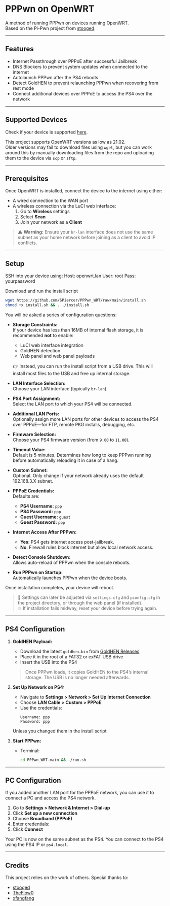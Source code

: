 # PPPwn on OpenWRT

A method of running PPPwn on devices running OpenWRT.  
Based on the Pi-Pwn project from [stooged](https://github.com/stooged/PI-Pwn).

---

## Features

- Internet Passthrough over PPPoE after successful Jailbreak  
- DNS Blockers to prevent system updates when connected to the internet  
- Autolaunch PPPwn after the PS4 reboots  
- Detect GoldHEN to prevent relaunching PPPwn when recovering from rest mode  
- Connect additional devices over PPPoE to access the PS4 over the network  

---

## Supported Devices

Check if your device is supported [here](https://openwrt.org/toh/start).  

This project supports OpenWRT versions as low as 21.02.  
Older versions may fail to download files using `wget`, but you can work around this by manually downloading files from the repo and uploading them to the device via `scp` or `sftp`.

---

## Prerequisites

Once OpenWRT is installed, connect the device to the internet using either:

- A wired connection to the WAN port  
- A wireless connection via the LuCI web interface:
  1. Go to **Wireless** settings
  2. Select **Scan**
  3. Join your network as a **Client**

> ⚠️ **Warning:** Ensure your `br-lan` interface does not use the same subnet as your home network before joining as a client to avoid IP conflicts.

---

## Setup

SSH into your device using:
Host: openwrt.lan 
User: root
Pass: yourpassword

Download and run the install script
```sh
wget https://github.com/SPiercer/PPPwn_WRT/raw/main/install.sh
chmod +x install.sh && . ./install.sh
```

You will be asked a series of configuration questions:

- **Storage Constraints:**  
  If your device has less than 16MB of internal flash storage, it is recommended **not** to enable:
  - LuCI web interface integration  
  - GoldHEN detection  
  - Web panel and web panel payloads  

  👉 Instead, you can run the install script from a USB drive. This will install most files to the USB and free up internal storage.

- **LAN Interface Selection:**  
  Choose your LAN interface (typically `br-lan`).

- **PS4 Port Assignment:**  
  Select the LAN port to which your PS4 will be connected.

- **Additional LAN Ports:**  
  Optionally assign more LAN ports for other devices to access the PS4 over PPPoE—for FTP, remote PKG installs, debugging, etc.

- **Firmware Selection:**  
  Choose your PS4 firmware version (from `9.00` to `11.00`).

- **Timeout Value:**  
  Default is 5 minutes. Determines how long to keep PPPwn running before automatically reloading it in case of a hang.

- **Custom Subnet:**  
  Optional. Only change if your network already uses the default 192.168.3.X subnet.

- **PPPoE Credentials:**  
  Defaults are:
  - **PS4 Username:** `ppp`  
  - **PS4 Password:** `ppp`  
  - **Guest Username:** `guest`  
  - **Guest Password:** `ppp`

- **Internet Access After PPPwn:**  
  - **Yes**: PS4 gets internet access post-jailbreak.  
  - **No**: Firewall rules block internet but allow local network access.

- **Detect Console Shutdown:**  
  Allows auto-reload of PPPwn when the console reboots.

- **Run PPPwn on Startup:**  
  Automatically launches PPPwn when the device boots.

Once installation completes, your device will reboot.

> 🔧 Settings can later be adjusted via `settings.cfg` and `pconfig.cfg` in the project directory, or through the web panel (if installed).  
> 💥 If installation fails midway, reset your device before trying again.

---

## PS4 Configuration

1. **GoldHEN Payload:**  
   - Download the latest `goldhen.bin` from [GoldHEN Releases](https://github.com/GoldHEN/GoldHEN/releases)  
   - Place it in the root of a FAT32 or exFAT USB drive  
   - Insert the USB into the PS4  

   > Once PPPwn loads, it copies GoldHEN to the PS4’s internal storage. The USB is no longer needed afterwards.

2. **Set Up Network on PS4:**
   - Navigate to **Settings > Network > Set Up Internet Connection**
   - Choose **LAN Cable > Custom > PPPoE**
   - Use the credentials:
     ```
     Username: ppp
     Password: ppp
     ```
    Unless you changed them in the install script
   
4. **Start PPPwn:**
   - Terminal:  
     ```bash
     cd PPPwn_WRT-main && ./run.sh
     ```

---

## PC Configuration

If you added another LAN port for the PPPoE network, you can use it to connect a PC and access the PS4 network.

1. Go to **Settings > Network & Internet > Dial-up**
2. Click **Set up a new connection**
3. Choose **Broadband (PPPoE)**
4. Enter credentials:
5. Click **Connect**

Your PC is now on the same subnet as the PS4. You can connect to the PS4 using the PS4 IP or `ps4.local`.

---

## Credits

This project relies on the work of others. 
Special thanks to:
- [stooged](https://github.com/stooged/PI-Pwn) 
- [TheFlow0](https://github.com/TheOfficialFloW/PPPwn)  
- [xfangfang](https://github.com/xfangfang/PPPwn_cpp)

